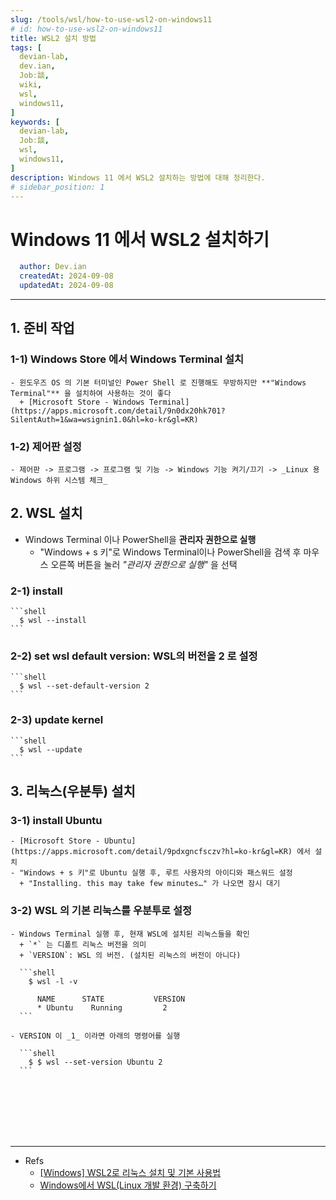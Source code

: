```yaml
---
slug: /tools/wsl/how-to-use-wsl2-on-windows11
# id: how-to-use-wsl2-on-windows11
title: WSL2 설치 방법
tags: [
  devian-lab, 
  dev.ian,
  Jobː談,
  wiki,
  wsl,
  windows11,
]
keywords: [
  devian-lab,
  Jobː談,
  wsl,
  windows11,
]
description: Windows 11 에서 WSL2 설치하는 방법에 대해 정리한다.
# sidebar_position: 1
---
```


<!--title -->
# Windows 11 에서 WSL2 설치하기
<!--//title -->

<!-- 
```json
{
  "author": "Dev.ian",
  "createdAt": "2024-09-08",
  "updatedAt": "2024-09-08"
}
``` 
-->

```yaml
  author: Dev.ian
  createdAt: 2024-09-08
  updatedAt: 2024-09-08
```


---


## 1. 준비 작업

  ### 1-1) Windows Store 에서 Windows Terminal 설치

    - 윈도우즈 OS 의 기본 터미널인 Power Shell 로 진행해도 무방하지만 **"Windows Terminal"** 을 설치하여 사용하는 것이 좋다
      + [Microsoft Store - Windows Terminal](https://apps.microsoft.com/detail/9n0dx20hk701?SilentAuth=1&wa=wsignin1.0&hl=ko-kr&gl=KR)

  ### 1-2) 제어판 설정

    - 제어판 -> 프로그램 -> 프로그램 및 기능 -> Windows 기능 켜기/끄기 -> _Linux 용 Windows 하위 시스템 체크_

## 2. WSL 설치

  - Windows Terminal 이나 PowerShell을 **관리자 권한으로 실행**
    + "Windows + s 키"로 Windows Terminal이나 PowerShell을 검색 후 마우스 오른쪽 버튼을 눌러 _"관리자 권한으로 실행"_ 을 선택

  ### 2-1) install

    ```shell
      $ wsl --install
    ```

  ### 2-2) set wsl default version: WSL의 버전을 2 로 설정
  
    ```shell
      $ wsl --set-default-version 2
    ```

  ### 2-3) update kernel

    ```shell
      $ wsl --update
    ```

## 3. 리눅스(우분투) 설치

  ### 3-1) install Ubuntu

    - [Microsoft Store - Ubuntu](https://apps.microsoft.com/detail/9pdxgncfsczv?hl=ko-kr&gl=KR) 에서 설치
    - "Windows + s 키"로 Ubuntu 실행 후, 루트 사용자의 아이디와 패스워드 설정
      + "Installing. this may take few minutes…" 가 나오면 잠시 대기
  
  ### 3-2) WSL 의 기본 리눅스를 우분투로 설정

    - Windows Terminal 실행 후, 현재 WSL에 설치된 리눅스들을 확인 
      + `*` 는 디폴트 리눅스 버전을 의미
      + `VERSION`: WSL 의 버전. (설치된 리눅스의 버전이 아니다)

      ```shell
        $ wsl -l -v

          NAME      STATE           VERSION
          * Ubuntu    Running         2
      ```

    - VERSION 이 _1_ 이라면 아래의 명령어를 실행

      ```shell
        $ $ wsl --set-version Ubuntu 2
      ```



<br /><br /><br /><br /><br />

---
- Refs
  + [[Windows] WSL2로 리눅스 설치 및 기본 사용법](https://www.lainyzine.com/ko/article/how-to-install-wsl2-and-use-linux-on-windows-10/#wsl2%EB%A1%9C-ubuntu-%EB%A6%AC%EB%88%85%EC%8A%A4-%EB%A7%9B%EB%B3%B4%EA%B8%B0)
  + [Windows에서 WSL(Linux 개발 환경) 구축하기](https://tech.cloud.nongshim.co.kr/2023/11/14/windows%EC%97%90%EC%84%9C-wsllinux-%EA%B0%9C%EB%B0%9C-%ED%99%98%EA%B2%BD-%EA%B5%AC%EC%B6%95%ED%95%98%EA%B8%B0/)